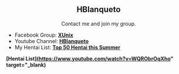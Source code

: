 
<h2 align="center">HBlanqueto</h2>
<p align="center">Contact me and join my group.</p>

- Facebook Group: <a href="https://www.facebook.com/groups/3401196263237743" target="_blank">**XUnix**</a>
- Youtube Channel: <a href="https://www.youtube.com/channel/UC0YtVu6kMueGLIZbqnkBNkw?view_as=subscriber" target="_blank">**HBlanqueto**</a>    
- My Hentai List: <a href="https://www.youtube.com/watch?v=WQRObrOqXho" target="_blank">**Top 50 Hentai this Summer**</a>

**[Hentai List](https://www.youtube.com/watch?v=WQRObrOqXho" target="_blank)**
